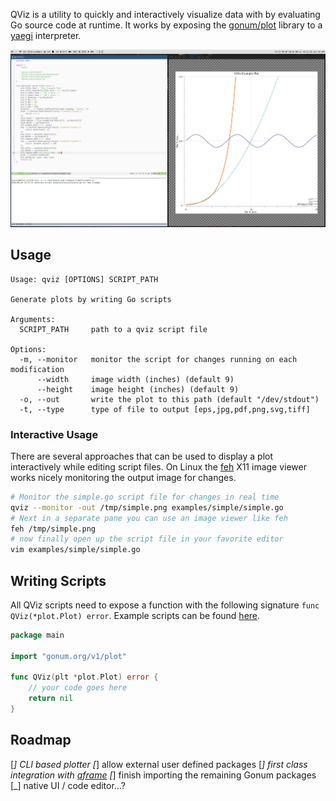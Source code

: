 QViz is a utility to quickly and interactively visualize data with by evaluating Go source code at runtime. It works by exposing the [gonum/plot](https://github.com/gonum/plot/) library to a [yaegi](https://github.com/containous/yaegi/) interpreter.

![ss](static/ss.png)

## Usage

```text
Usage: qviz [OPTIONS] SCRIPT_PATH

Generate plots by writing Go scripts

Arguments:
  SCRIPT_PATH     path to a qviz script file

Options:
  -m, --monitor   monitor the script for changes running on each modification
      --width     image width (inches) (default 9)
      --height    image height (inches) (default 9)
  -o, --out       write the plot to this path (default "/dev/stdout")
  -t, --type      type of file to output [eps,jpg,pdf,png,svg,tiff]
```

### Interactive Usage
There are several approaches that can be used to display a plot interactively while editing script files. On Linux
the [feh](https://feh.finalrewind.org/) X11 image viewer works nicely monitoring the output image for changes.
```bash
# Monitor the simple.go script file for changes in real time
qviz --monitor -out /tmp/simple.png examples/simple/simple.go
# Next in a separate pane you can use an image viewer like feh
feh /tmp/simple.png
# now finally open up the script file in your favorite editor
vim examples/simple/simple.go
```

## Writing Scripts

All QViz scripts need to expose a function with the following signature `func QViz(*plot.Plot) error`. Example scripts can be found [here](/examples).

```go
package main

import "gonum.org/v1/plot"

func QViz(plt *plot.Plot) error {
    // your code goes here
    return nil
}
```

## Roadmap

[_] CLI based plotter
[_] allow external user defined packages
[_] first class integration with [qframe](https://github.com/tobgu/qframe)
[_] finish importing the remaining Gonum packages
[_] native UI / code editor...?
